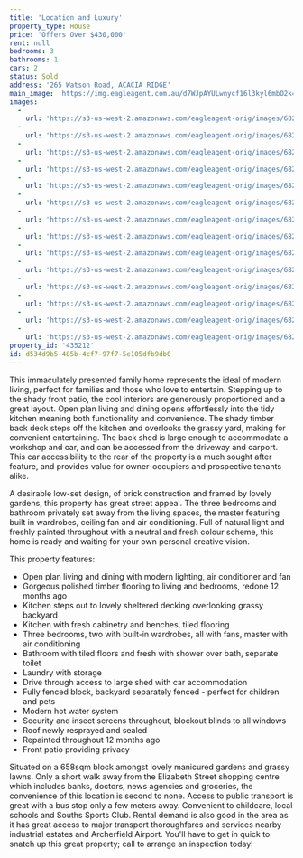 ```yaml
---
title: 'Location and Luxury'
property_type: House
price: 'Offers Over $430,000'
rent: null
bedrooms: 3
bathrooms: 1
cars: 2
status: Sold
address: '265 Watson Road, ACACIA RIDGE'
main_image: 'https://img.eagleagent.com.au/d7WJpAYULwnycf16l3kyl6mbO2k=/1280x854/smart/https://s3-us-west-2.amazonaws.com/eagleagent-orig/images/6821777/127590330-image-M.jpg'
images:
  -
    url: 'https://s3-us-west-2.amazonaws.com/eagleagent-orig/images/6821790/127590330-image-N.jpg'
  -
    url: 'https://s3-us-west-2.amazonaws.com/eagleagent-orig/images/6821789/127590330-image-L.jpg'
  -
    url: 'https://s3-us-west-2.amazonaws.com/eagleagent-orig/images/6821788/127590330-image-K.jpg'
  -
    url: 'https://s3-us-west-2.amazonaws.com/eagleagent-orig/images/6821787/127590330-image-J.jpg'
  -
    url: 'https://s3-us-west-2.amazonaws.com/eagleagent-orig/images/6821786/127590330-image-I.jpg'
  -
    url: 'https://s3-us-west-2.amazonaws.com/eagleagent-orig/images/6821785/127590330-image-H.jpg'
  -
    url: 'https://s3-us-west-2.amazonaws.com/eagleagent-orig/images/6821784/127590330-image-G.jpg'
  -
    url: 'https://s3-us-west-2.amazonaws.com/eagleagent-orig/images/6821783/127590330-image-F.jpg'
  -
    url: 'https://s3-us-west-2.amazonaws.com/eagleagent-orig/images/6821782/127590330-image-E.jpg'
  -
    url: 'https://s3-us-west-2.amazonaws.com/eagleagent-orig/images/6821781/127590330-image-D.jpg'
  -
    url: 'https://s3-us-west-2.amazonaws.com/eagleagent-orig/images/6821780/127590330-image-C.jpg'
  -
    url: 'https://s3-us-west-2.amazonaws.com/eagleagent-orig/images/6821779/127590330-image-B.jpg'
  -
    url: 'https://s3-us-west-2.amazonaws.com/eagleagent-orig/images/6821778/127590330-image-A.jpg'
  -
    url: 'https://s3-us-west-2.amazonaws.com/eagleagent-orig/images/6821777/127590330-image-M.jpg'
property_id: '435212'
id: d534d9b5-485b-4cf7-97f7-5e105dfb9db0
---
```

This immaculately presented family home represents the ideal of modern living, perfect for families and those who love to entertain. Stepping up to the shady front patio, the cool interiors are generously proportioned and a great layout. Open plan living and dining opens effortlessly into the tidy kitchen meaning both functionality and convenience. The shady timber back deck steps off the kitchen and overlooks the grassy yard, making for convenient entertaining. The back shed is large enough to accommodate a workshop and car, and can be accessed from the driveway and carport. This car accessibility to the rear of the property is a much sought after feature, and provides value for owner-occupiers and prospective tenants alike.

A desirable low-set design, of brick construction and framed by lovely gardens, this property has great street appeal. The three bedrooms and bathroom privately set away from the living spaces, the master featuring built in wardrobes, ceiling fan and air conditioning. Full of natural light and freshly painted throughout with a neutral and fresh colour scheme, this home is ready and waiting for your own personal creative vision.

This property features:

*  Open plan living and dining with modern lighting, air conditioner and fan
*  Gorgeous polished timber flooring to living and bedrooms, redone 12 months ago
*  Kitchen steps out to lovely sheltered decking overlooking grassy backyard
*  Kitchen with fresh cabinetry and benches, tiled flooring
*  Three bedrooms, two with built-in wardrobes, all with fans, master with air conditioning
*  Bathroom with tiled floors and fresh with shower over bath, separate toilet
*  Laundry with storage
*  Drive through access to large shed with car accommodation
*  Fully fenced block, backyard separately fenced - perfect for children and pets
*  Modern hot water system
*  Security and insect screens throughout, blockout blinds to all windows
*  Roof newly resprayed and sealed
*  Repainted throughout 12 months ago
*  Front patio providing privacy

Situated on a 658sqm block amongst lovely manicured gardens and grassy lawns. Only a short walk away from the Elizabeth Street shopping centre which includes banks, doctors, news agencies and groceries, the convenience of this location is second to none. Access to public transport is great with a bus stop only a few meters away. Convenient to childcare, local schools and Souths Sports Club. Rental demand is also good in the area as it has great access to major transport thoroughfares and services nearby industrial estates and Archerfield Airport. You'll have to get in quick to snatch up this great property; call to arrange an inspection today!